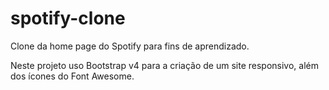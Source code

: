 # spotify-clone
Clone da home page do Spotify para fins de aprendizado.

 Neste projeto uso Bootstrap v4 para a criação de um site responsivo, além dos ícones do Font Awesome.
